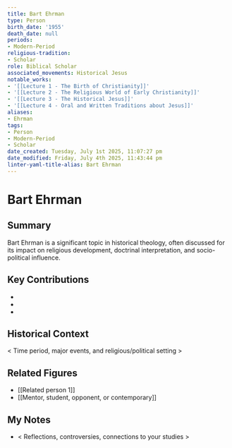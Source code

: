 ```yaml
---
title: Bart Ehrman
type: Person
birth_date: '1955'
death_date: null
periods:
- Modern-Period
religious-tradition:
- Scholar
role: Biblical Scholar
associated_movements: Historical Jesus
notable_works:
- '[[Lecture 1 - The Birth of Christianity]]'
- '[[Lecture 2 - The Religious World of Early Christianity]]'
- '[[Lecture 3 - The Historical Jesus]]'
- '[[Lecture 4 - Oral and Written Traditions about Jesus]]'
aliases:
- Ehrman
tags:
- Person
- Modern-Period
- Scholar
date_created: Tuesday, July 1st 2025, 11:07:27 pm
date_modified: Friday, July 4th 2025, 11:43:44 pm
linter-yaml-title-alias: Bart Ehrman
---
```


# Bart Ehrman

## Summary
Bart Ehrman is a significant topic in historical theology, often discussed for its impact on religious development, doctrinal interpretation, and socio-political influence.

## Key Contributions
- 
- 
- 

## Historical Context
< Time period, major events, and religious/political setting >

## Related Figures
- [[Related person 1]]
- [[Mentor, student, opponent, or contemporary]]

## My Notes
- < Reflections, controversies, connections to your studies >
